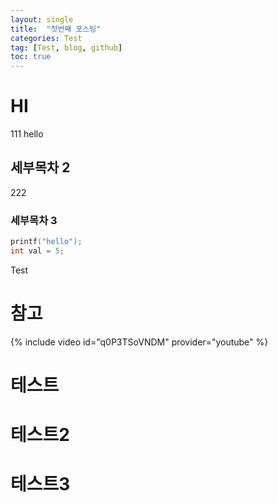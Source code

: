 ```yaml
---
layout: single
title:  "첫번째 포스팅"
categories: Test
tag: [Test, blog, github]
toc: true
---
```

# HI
111
hello
## 세부목차 2
222
### 세부목차 3
```c
printf("hello");
int val = 5;
```

Test
# 참고
{% include video id="q0P3TSoVNDM" provider="youtube" %}

# 테스트

# 테스트2

# 테스트3

